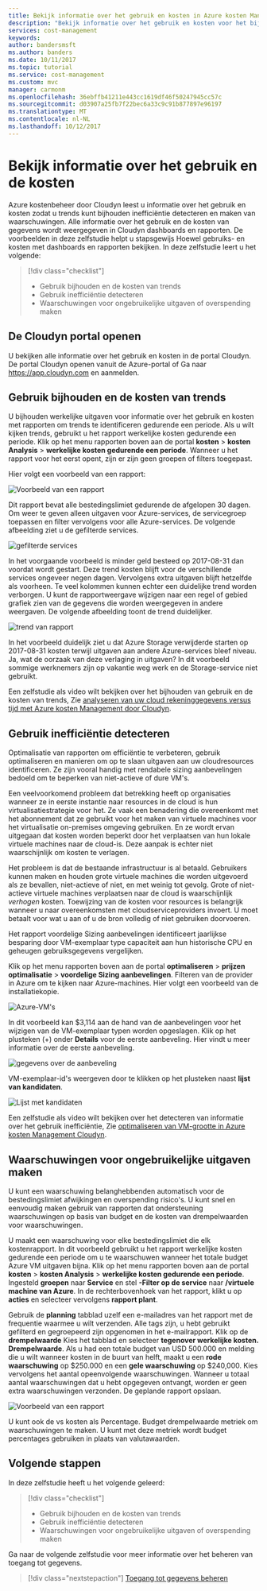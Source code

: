 ```yaml
---
title: Bekijk informatie over het gebruik en kosten in Azure kosten Management | Microsoft Docs
description: "Bekijk informatie over het gebruik en kosten voor het bijhouden van trends inefficiëntie detecteren, en waarschuwingen maken."
services: cost-management
keywords: 
author: bandersmsft
ms.author: banders
ms.date: 10/11/2017
ms.topic: tutorial
ms.service: cost-management
ms.custom: mvc
manager: carmonm
ms.openlocfilehash: 36ebffb41211e443cc1619df46f50247945cc57c
ms.sourcegitcommit: d03907a25fb7f22bec6a33c9c91b877897e96197
ms.translationtype: MT
ms.contentlocale: nl-NL
ms.lasthandoff: 10/12/2017
---
```

# <a name="review-usage-and-costs"></a>Bekijk informatie over het gebruik en de kosten

Azure kostenbeheer door Cloudyn leest u informatie over het gebruik en kosten zodat u trends kunt bijhouden inefficiëntie detecteren en maken van waarschuwingen. Alle informatie over het gebruik en de kosten van gegevens wordt weergegeven in Cloudyn dashboards en rapporten. De voorbeelden in deze zelfstudie helpt u stapsgewijs Hoewel gebruiks- en kosten met dashboards en rapporten bekijken. In deze zelfstudie leert u het volgende:

> [!div class="checklist"]
> * Gebruik bijhouden en de kosten van trends
> * Gebruik inefficiëntie detecteren
> * Waarschuwingen voor ongebruikelijke uitgaven of overspending maken



## <a name="open-the-cloudyn-portal"></a>De Cloudyn portal openen

U bekijken alle informatie over het gebruik en kosten in de portal Cloudyn. De portal Cloudyn openen vanuit de Azure-portal of Ga naar https://app.cloudyn.com en aanmelden.

## <a name="track-usage-and-cost-trends"></a>Gebruik bijhouden en de kosten van trends

U bijhouden werkelijke uitgaven voor informatie over het gebruik en kosten met rapporten om trends te identificeren gedurende een periode. Als u wilt kijken trends, gebruikt u het rapport werkelijke kosten gedurende een periode. Klik op het menu rapporten boven aan de portal **kosten** > **kosten Analysis** > **werkelijke kosten gedurende een periode**. Wanneer u het rapport voor het eerst opent, zijn er zijn geen groepen of filters toegepast.

Hier volgt een voorbeeld van een rapport:

![Voorbeeld van een rapport](./media/tutorial-review-usage/actual-cost01.png)

Dit rapport bevat alle bestedingslimiet gedurende de afgelopen 30 dagen. Om weer te geven alleen uitgaven voor Azure-services, de servicegroep toepassen en filter vervolgens voor alle Azure-services. De volgende afbeelding ziet u de gefilterde services.

![gefilterde services](./media/tutorial-review-usage/actual-cost02.png)

In het voorgaande voorbeeld is minder geld besteed op 2017-08-31 dan voordat wordt gestart. Deze trend kosten blijft voor de verschillende services ongeveer negen dagen. Vervolgens extra uitgaven blijft hetzelfde als voorheen. Te veel kolommen kunnen echter een duidelijke trend worden verborgen. U kunt de rapportweergave wijzigen naar een regel of gebied grafiek zien van de gegevens die worden weergegeven in andere weergaven. De volgende afbeelding toont de trend duidelijker.

![trend van rapport](./media/tutorial-review-usage/actual-cost03.png)

In het voorbeeld duidelijk ziet u dat Azure Storage verwijderde starten op 2017-08-31 kosten terwijl uitgaven aan andere Azure-services bleef niveau. Ja, wat de oorzaak van deze verlaging in uitgaven? In dit voorbeeld sommige werknemers zijn op vakantie weg werk en de Storage-service niet gebruikt.

Een zelfstudie als video wilt bekijken over het bijhouden van gebruik en de kosten van trends, Zie [analyseren van uw cloud rekeninggegevens versus tijd met Azure kosten Management door Cloudyn](https://youtu.be/7LsVPHglM0g).

## <a name="detect-usage-inefficiencies"></a>Gebruik inefficiëntie detecteren

Optimalisatie van rapporten om efficiëntie te verbeteren, gebruik optimaliseren en manieren om op te slaan uitgaven aan uw cloudresources identificeren. Ze zijn vooral handig met rendabele sizing aanbevelingen bedoeld om te beperken van niet-actieve of dure VM's.

Een veelvoorkomend probleem dat betrekking heeft op organisaties wanneer ze in eerste instantie naar resources in de cloud is hun virtualisatiestrategie voor het. Ze vaak een benadering die overeenkomt met het abonnement dat ze gebruikt voor het maken van virtuele machines voor het virtualisatie on-premises omgeving gebruiken. En ze wordt ervan uitgegaan dat kosten worden beperkt door het verplaatsen van hun lokale virtuele machines naar de cloud-is. Deze aanpak is echter niet waarschijnlijk om kosten te verlagen.

Het probleem is dat de bestaande infrastructuur is al betaald. Gebruikers kunnen maken en houden grote virtuele machines die worden uitgevoerd als ze bevallen, niet-actieve of niet, en met weinig tot gevolg. Grote of niet-actieve virtuele machines verplaatsen naar de cloud is waarschijnlijk *verhogen* kosten. Toewijzing van de kosten voor resources is belangrijk wanneer u naar overeenkomsten met cloudserviceproviders invoert. U moet betaalt voor wat u aan of u de bron volledig of niet gebruiken doorvoeren.

Het rapport voordelige Sizing aanbevelingen identificeert jaarlijkse besparing door VM-exemplaar type capaciteit aan hun historische CPU en geheugen gebruiksgegevens vergelijken.  

Klik op het menu rapporten boven aan de portal **optimaliseren** > **prijzen optimalisatie** > **voordelige Sizing aanbevelingen**. Filteren van de provider in Azure om te kijken naar Azure-machines. Hier volgt een voorbeeld van de installatiekopie.

![Azure-VM's](./media/tutorial-review-usage/sizing01.png)

In dit voorbeeld kan $3,114 aan de hand van de aanbevelingen voor het wijzigen van de VM-exemplaar typen worden opgeslagen. Klik op het plusteken (+) onder **Details** voor de eerste aanbeveling. Hier vindt u meer informatie over de eerste aanbeveling.

![gegevens over de aanbeveling](./media/tutorial-review-usage/sizing02.png)

VM-exemplaar-id's weergeven door te klikken op het plusteken naast **lijst van kandidaten**.

![Lijst met kandidaten](./media/tutorial-review-usage/sizing03.png)

Een zelfstudie als video wilt bekijken over het detecteren van informatie over het gebruik inefficiëntie, Zie [optimaliseren van VM-grootte in Azure kosten Management Cloudyn](https://youtu.be/1xaZBNmV704).

## <a name="create-alerts-for-unusual-spending"></a>Waarschuwingen voor ongebruikelijke uitgaven maken

U kunt een waarschuwing belanghebbenden automatisch voor de bestedingslimiet afwijkingen en overspending risico's. U kunt snel en eenvoudig maken gebruik van rapporten dat ondersteuning waarschuwingen op basis van budget en de kosten van drempelwaarden voor waarschuwingen.

U maakt een waarschuwing voor elke bestedingslimiet die elk kostenrapport. In dit voorbeeld gebruikt u het rapport werkelijke kosten gedurende een periode om u te waarschuwen wanneer het totale budget Azure VM uitgaven bijna. Klik op het menu rapporten boven aan de portal **kosten** > **kosten Analysis** > **werkelijke kosten gedurende een periode**. Ingesteld **groepen** naar **Service** en stel **-Filter op de service** naar **/virtuele machine van Azure**. In de rechterbovenhoek van het rapport, klikt u op **acties** en selecteer vervolgens **rapport plant**.

Gebruik de **planning** tabblad uzelf een e-mailadres van het rapport met de frequentie waarmee u wilt verzenden. Alle tags zijn, u hebt gebruikt gefilterd en gegroepeerd zijn opgenomen in het e-mailrapport. Klik op de **drempelwaarde** Kies het tabblad en selecteer **tegenover werkelijke kosten. Drempelwaarde**. Als u had een totale budget van USD 500.000 en melding die u wilt wanneer kosten in de buurt van helft, maakt u een **rode waarschuwing** op $250.000 en een **gele waarschuwing** op $240,000. Kies vervolgens het aantal opeenvolgende waarschuwingen. Wanneer u totaal aantal waarschuwingen dat u hebt opgegeven ontvangt, worden er geen extra waarschuwingen verzonden. De geplande rapport opslaan.

![Voorbeeld van een rapport](./media/tutorial-review-usage/schedule-alert01.png)

U kunt ook de vs kosten als Percentage. Budget drempelwaarde metriek om waarschuwingen te maken. U kunt met deze metriek wordt budget percentages gebruiken in plaats van valutawaarden.


## <a name="next-steps"></a>Volgende stappen

In deze zelfstudie heeft u het volgende geleerd:

> [!div class="checklist"]
> * Gebruik bijhouden en de kosten van trends
> * Gebruik inefficiëntie detecteren
> * Waarschuwingen voor ongebruikelijke uitgaven of overspending maken


Ga naar de volgende zelfstudie voor meer informatie over het beheren van toegang tot gegevens.

> [!div class="nextstepaction"]
> [Toegang tot gegevens beheren](tutorial-user-access.md)
